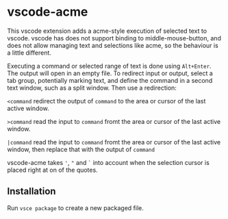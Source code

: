# vscode-acme

This vscode extension adds a acme-style execution of selected text to vscode.
vscode has does not support binding to middle-mouse-button, and does not allow managing text and selections like acme, so the behaviour is a little different.

Executing a command or selected range of text is done using `Alt+Enter`. The output will open in an empty file.
To redirect input or output, select a tab group, potentially marking text, and define the command in a second text window, such as a split window.
Then use a redirection:

`<command` redirect the output of `command` to the area or cursor of the last active window.

`>command` read the input to `command` fromt the area or cursor of the last active window.

`|command` read the input to `command` fromt the area or cursor of the last active window, then replace that with the output of `command`

vscode-acme takes `'`, `"` and ``` ` ``` into account when the selection cursor is placed right at on of the quotes.

## Installation

Run `vsce package` to create a new packaged file.
